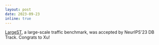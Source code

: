 ```yaml
---
layout: post
date: 2023-09-23
inline: true
---
```

[LargeST](https://github.com/liuxu77/LargeST), a large-scale traffic benchmark, was accepted by NeurIPS'23 DB Track. Congrats to Xu!